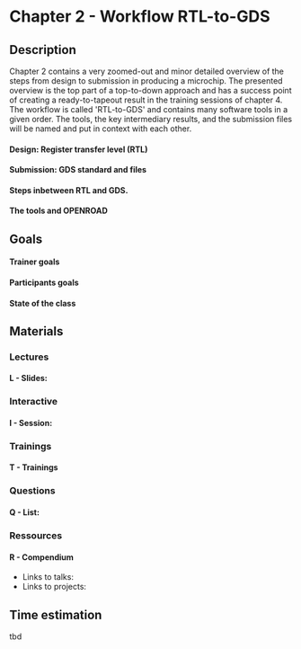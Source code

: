 # Chapter 2 - Workflow RTL-to-GDS
## Description
Chapter 2 contains a very zoomed-out and minor detailed overview of the steps from design to submission in producing a microchip. The presented overview is the top part of a top-to-down approach and has a success point of creating a ready-to-tapeout result in the training sessions of chapter 4. The workflow is called 'RTL-to-GDS' and contains many software tools in a given order. The tools, the key intermediary results, and the submission files will be named and put in context with each other.    

#### Design: Register transfer level (RTL)
#### Submission: GDS standard and files
#### Steps inbetween RTL and GDS.
#### The tools and OPENROAD

## Goals
#### Trainer goals
#### Participants goals
#### State of the class
## Materials
### Lectures
#### L - Slides:

### Interactive
#### I - Session:

### Trainings
#### T - Trainings

### Questions
#### Q - List:

### Ressources
#### R - Compendium
* Links to talks:
* Links to projects:

## Time estimation
tbd